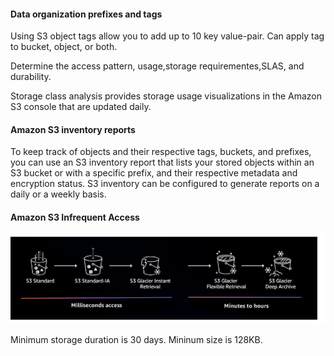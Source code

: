 #### Data organization prefixes and tags

Using S3 object tags allow you to add up to 10 key value-pair.
Can apply tag to bucket, object, or both.

Determine the access pattern, usage,storage requirementes,SLAS, and
durability.


Storage class analysis provides storage usage visualizations in 
the Amazon S3 console that are updated daily. 

#### Amazon S3 inventory reports

To keep track of objects and their respective tags, buckets, and prefixes,
you can use an S3 inventory report that lists your stored objects
within an S3 bucket or with a specific prefix, and their respective 
metadata and encryption status. S3 inventory can be configured to 
generate reports on a daily or a weekly basis.

#### Amazon S3 Infrequent Access
![img.png](img.png)

Minimum storage duration is 30 days.
Mininum size is 128KB.

